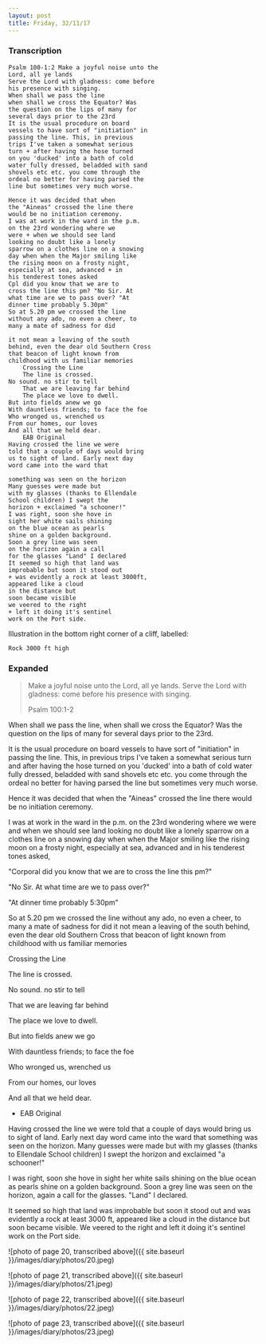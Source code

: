 ```yaml
---
layout: post
title: Friday, 32/11/17
---
```


### Transcription

    Psalm 100-1:2 Make a joyful noise unto the
    Lord, all ye lands
    Serve the Lord with gladness: come before
    his presence with singing.
    When shall we pass the line
    when shall we cross the Equator? Was
    the question on the lips of many for
    several days prior to the 23rd
    It is the usual procedure on board
    vessels to have sort of "initiation" in
    passing the line. This, in previous
    trips I've taken a somewhat serious
    turn + after having the hose turned
    on you 'ducked' into a bath of cold
    water fully dressed, beladded with sand
    shovels etc etc. you come through the
    ordeal no better for having parsed the
    line but sometimes very much worse.

    Hence it was decided that when
    the "Aineas" crossed the line there
    would be no initiation ceremony.
    I was at work in the ward in the p.m.
    on the 23rd wondering where we
    were + when we should see land
    looking no doubt like a lonely
    sparrow on a clothes line on a snowing
    day when when the Major smiling like
    the rising moon on a frosty night,
    especially at sea, advanced + in
    his tenderest tones asked
    Cpl did you know that we are to
    cross the line this pm? "No Sir. At
    what time are we to pass over? "At
    dinner time probably 5.30pm"
    So at 5.20 pm we crossed the line
    without any ado, no even a cheer, to
    many a mate of sadness for did

    it not mean a leaving of the south
    behind, even the dear old Southern Cross
    that beacon of light known from
    childhood with us familiar memories
        Crossing the Line
        The line is crossed.
    No sound. no stir to tell
        That we are leaving far behind
        The place we love to dwell.
    But into fields anew we go
    With dauntless friends; to face the foe
    Who wronged us, wrenched us
    From our homes, our loves
    And all that we held dear.
        EAB Original
    Having crossed the line we were
    told that a couple of days would bring
    us to sight of land. Early next day
    word came into the ward that

    something was seen on the horizon
    Many guesses were made but
    with my glasses (thanks to Ellendale
    School children) I swept the
    horizon + exclaimed "a schooner!"
    I was right, soon she hove in
    sight her white sails shining
    on the blue ocean as pearls
    shine on a golden background.
    Soon a grey line was seen
    on the horizon again a call
    for the glasses "Land" I declared
    It seemed so high that land was
    improbable but soon it stood out
    + was evidently a rock at least 3000ft,
    appeared like a cloud
    in the distance but
    soon became visible
    we veered to the right
    + left it doing it's sentinel
    work on the Port side.

Illustration in the bottom right corner of a cliff, labelled:

    Rock 3000 ft high

### Expanded

> Make a joyful noise unto the Lord, all ye lands. Serve the Lord with gladness: come before his presence with singing.
>
> Psalm 100:1-2

When shall we pass the line, when shall we cross the Equator? Was the question on the lips of many for several days prior to the 23rd.

It is the usual procedure on board vessels to have sort of "initiation" in passing the line. This, in previous trips I've taken a somewhat serious turn and after having the hose turned on you 'ducked' into a bath of cold water fully dressed, beladded with sand shovels etc etc. you come through the ordeal no better for having parsed the line but sometimes very much worse.

Hence it was decided that when the "Aineas" crossed the line there would be no initiation ceremony.
    
I was at work in the ward in the p.m. on the 23rd wondering where we were and when we should see land looking no doubt like a lonely sparrow on a clothes line on a snowing day when when the Major smiling like the rising moon on a frosty night, especially at sea, advanced and in his tenderest tones asked,

"Corporal did you know that we are to cross the line this pm?"

"No Sir. At what time are we to pass over?"

"At dinner time probably 5:30pm"

So at 5.20 pm we crossed the line without any ado, no even a cheer, to many a mate of sadness for did it not mean a leaving of the south behind, even the dear old Southern Cross that beacon of light known from childhood with us familiar memories

Crossing the Line

The line is crossed.

No sound. no stir to tell

That we are leaving far behind

The place we love to dwell.

But into fields anew we go

With dauntless friends; to face the foe

Who wronged us, wrenched us

From our homes, our loves

And all that we held dear.

- EAB Original

Having crossed the line we were told that a couple of days would bring us to sight of land. Early next day word came into the ward that something was seen on the horizon. Many guesses were made but with my glasses (thanks to Ellendale School children) I swept the horizon and exclaimed "a schooner!"
    
I was right, soon she hove in sight her white sails shining on the blue ocean as pearls shine on a golden background. Soon a grey line was seen on the horizon, again a call for the glasses. "Land" I declared.

It seemed so high that land was improbable but soon it stood out and was evidently a rock at least 3000 ft, appeared like a cloud in the distance but soon became visible. We veered to the right and left it doing it's sentinel work on the Port side.


![photo of page 20, transcribed above]({{ site.baseurl }}/images/diary/photos/20.jpeg)

![photo of page 21, transcribed above]({{ site.baseurl }}/images/diary/photos/21.jpeg)

![photo of page 22, transcribed above]({{ site.baseurl }}/images/diary/photos/22.jpeg)

![photo of page 23, transcribed above]({{ site.baseurl }}/images/diary/photos/23.jpeg)

